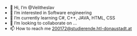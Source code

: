 - 👋 Hi, I’m @Velitheslav
- 👀 I’m interested in Software engineering
- 🌱 I’m currently learning C#, C++, JAVA, HTML, CSS
- 💞️ I’m looking to collaborate on ...
- 📫 How to reach me 200172@studierende.htl-donaustadt.at

<!---
Velitheslav/Velitheslav is a ✨ special ✨ repository because its `README.md` (this file) appears on your GitHub profile.
You can click the Preview link to take a look at your changes.
--->
